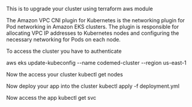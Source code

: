 This is to upgrade your cluster using terraform aws module


The Amazon VPC CNI plugin for Kubernetes is the networking plugin for Pod networking in Amazon EKS clusters. The plugin is responsible for allocating VPC IP addresses to Kubernetes nodes and configuring the necessary networking for Pods on each node.


To access the cluster you have to authenticate

aws eks update-kubeconfig --name codemed-cluster --region us-east-1

Now the access your cluster
kubectl get nodes

Now deploy your app into the cluster
kubectl apply -f deployment.yml

Now access the app
kubectl get svc


